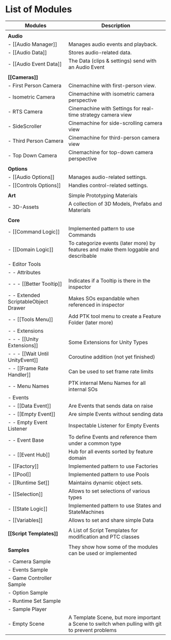 # List of Modules

| **Modules** | **Description**  |
| ------- | ------------ |
|  |  |
| **Audio** |  |
| - [[Audio Manager]] | Manages audio events and playback. |
| - [[Audio Data]] | Stores audio-related data. |
| - [[Audio Event Data]] | The Data (clips & settings) send with an Audio Event |
|  |  |
| **[[Cameras]]** |  |
| - First Person Camera | Cinemachine with first-person view. |
| - Isometric Camera | Cinemachine with isometric camera perspective |
| - RTS Camera | Cinemachine with Settings for real-time strategy camera view |
| - SideScroller | Cinemachine for side-scrolling camera view |
| - Third Person Camera | Cinemachine for third-person camera view |
| - Top Down Camera | Cinemachine for top-down camera perspective |
|  |  |
| **Options** |  |
| - [[Audio Options]] | Manages audio-related settings. |
| - [[Controls Options]] | Handles control-related settings. |
|  |  |
| **Art** | Simple Prototyping Materials |
| - 3D-Assets | A collection of 3D Models, Prefabs and Materials |
|  |  |
| **Core** |  |
| - [[Command Logic]] | Implemented pattern to use Commands |
| - [[Domain Logic]] | To categorize events (later more) by features and make them loggable and describable |
| - Editor Tools |  |
| - - Attributes |  |
| - - - [[Better Tooltip]] | Indicates if a Tooltip is there in the inspector |
| - - Extended ScriptableObject Drawer | Makes SOs expandable when referenced in inspector |
| - - [[Tools Menu]] | Add PTK tool menu to create a Feature Folder (later more) |
| - - Extensions |  |
| - - - [[Unity Extensions]] | Some Extensions for Unity Types |
| - - - [[Wait Until UnityEvent]] | Coroutine addition (not yet finished) |
| - - [[Frame Rate Handler]] | Can be used to set frame rate limits |
| - - Menu Names | PTK internal Menu Names for all internal SOs |
| - Events |  |
| - - [[Data Event]] | Are Events that sends data on raise |
| - - [[Empty Event]] | Are simple Events without sending data |
| - - Empty Event Listener | Inspectable Listener for Empty Events |
| - - Event Base | To define Events and reference them under a common type |
| - - [[Event Hub]] | Hub for all events sorted by feature domain |
| - [[Factory]] | Implemented pattern to use Factories |
| - [[Pool]] | Implemented pattern to use Pools |
| - [[Runtime Set]] | Maintains dynamic object sets. |
| - [[Selection]] | Allows to set selections of various types |
| - [[State Logic]] | Implemented pattern to use States and StateMachines |
| - [[Variables]] | Allows to set and share simple Data |
|  |  |
| **[[Script Templates]]** | A List of Script Templates for modification and PTC classes |
|  |  |
| **Samples** | They show how some of the modules can be used or implemented |
|  - Camera Sample |  |
|  - Events Sample |  |
|  - Game Controller Sample |  |
|  - Option Sample |  |
|  - Runtime Set Sample |  |
|  - Sample Player |  |
|  - Empty Scene | A Template Scene, but more important a Scene to switch when pulling with git to prevent problems |
